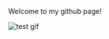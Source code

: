 Welcome to my github page!


![test gif](https://c.tenor.com/cbWUm5VZcUYAAAAd/pa-rappa-pa-rappa-the-rapper.gif)
